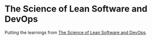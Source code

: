 # The Science of Lean Software and DevOps

Putting the learnings from [The Science of Lean Software and DevOps](https://book.impress.co.jp/books/1118101029).
